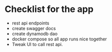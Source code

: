 # Checklist for the app

* rest api endpoints
* create swagger docs
* create dynamodb dao
* docker compose so all app runs nice together
* Tweak UI to call rest api. 